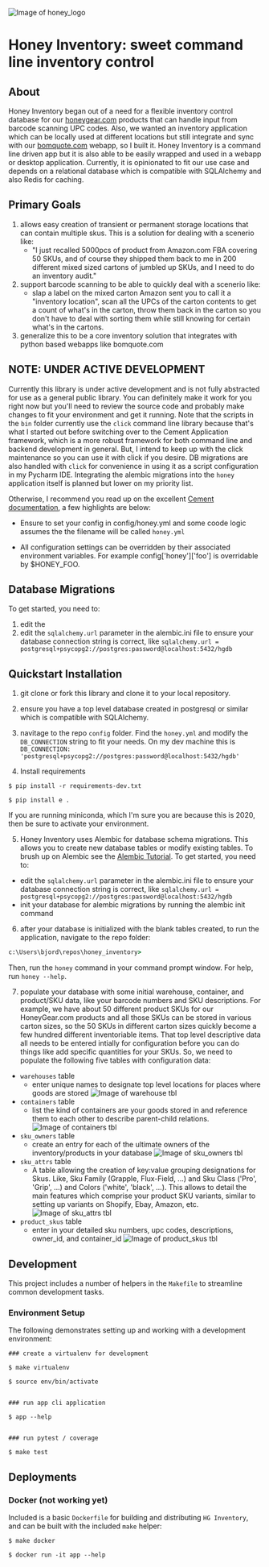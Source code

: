 ![Image of honey_logo](https://github.com/bomquote/honey_inventory/blob/master/images/honey_img.png?raw=true)

# Honey Inventory: sweet command line inventory control

## About

Honey Inventory began out of a need for a flexible inventory control database for our [honeygear.com](https://www.honeygear.com) products that can 
handle input from barcode scanning UPC codes. Also, we wanted an inventory application which 
can be locally used at different locations but still integrate and sync with our 
[bomquote.com](https://www.bomquote.com) webapp, so I built it. Honey Inventory is a command line 
driven app but it is also able to be easily wrapped and used in a webapp or desktop application. 
Currently, it is opinionated to fit our use case and depends on a relational database which is compatible
with SQLAlchemy and also Redis for caching. 

## Primary Goals
1. allows easy creation of transient or permanent storage locations that can contain multiple skus. This is a solution
 for dealing with a scenerio like:
   - "I just recalled 5000pcs of product from Amazon.com FBA covering 50 SKUs, and of course they shipped 
 them back to me in 200 different mixed sized cartons of jumbled up SKUs, and I need to do an inventory audit."
2. support barcode scanning to be able to quickly deal with a scenerio like:
   - slap a label on the mixed carton Amazon sent you to call it a "inventory location", scan all the UPCs of the carton
    contents to get a count of what's in the carton, throw them back in the carton so you don't have to deal with sorting 
    them while still knowing for certain what's in the cartons. 
3. generalize this to be a core inventory solution that integrates with python based webapps like bomquote.com 

## NOTE: UNDER ACTIVE DEVELOPMENT

Currently this library is under active development and is not fully abstracted 
for use as a general public library. You can definitely make it work for you 
right now but you'll need to review the source code and probably make changes to 
fit your environment and get it running. Note that the scripts in the `bin` folder 
currently use the `click` command line library because that's what I started out 
before switching over to the Cement Application framework, which is a more robust 
framework for both command line and backend development in general. But, I intend to 
keep up with the click maintenance so you can use it with click if you desire. DB migrations 
are also handled with `click` for convenience in using it as a script configuration in 
my Pycharm IDE. Integrating the alembic migrations into the `honey` application itself is 
planned but lower on my priority list.

Otherwise, I recommend you read up on the excellent 
[Cement documentation](https://docs.builtoncement.com/getting-started/framework-overview),
a few highlights are below:

- Ensure to set your config in config/honey.yml and some coode logic assumes the 
the filename will be called `honey.yml`

- All configuration settings can be overridden by their associated environment variables. 
For example config['honey']['foo'] is overridable by $HONEY_FOO.

## Database Migrations


To get started, you need to:
1. edit the 
1. edit the `sqlalchemy.url` parameter in the alembic.ini file to ensure your database connection string is correct, 
like `sqlalchemy.url = postgresql+psycopg2://postgres:password@localhost:5432/hgdb`

## Quickstart Installation

1. git clone or fork this library and clone it to your local repository.

2. ensure you have a top level database created in postgresql or similar which is compatible with SQLAlchemy.


3. navitage to the repo `config` folder.  Find the `honey.yml` and modify the `DB_CONNECTION` string to fit your needs. 
On my dev machine this is `DB_CONNECTION: 'postgresql+psycopg2://postgres:password@localhost:5432/hgdb'`


4. Install requirements
```
$ pip install -r requirements-dev.txt

$ pip install e .
```

If you are running miniconda, which I'm sure you are because this is 2020, then be sure to activate your environment.

5. Honey Inventory uses Alembic for database schema migrations. This allows you to create new database tables or modify 
existing tables. To brush up on Alembic see the 
[Alembic Tutorial](https://alembic.sqlalchemy.org/en/latest/tutorial.html). 
To get started, you need to:
- edit the `sqlalchemy.url` parameter in the alembic.ini file to ensure your database connection string is correct, 
like `sqlalchemy.url = postgresql+psycopg2://postgres:password@localhost:5432/hgdb`
- init your database for alembic migrations by running the alembic init command

6. after your database is initialized with the blank tables created, to run the application, navigate to the repo folder:

```cmd
c:\Users\bjord\repos\honey_inventory>
```

Then, run the `honey` command in your command prompt window.  For help, run `honey --help`.

7. populate your database with some initial warehouse, container, and product/SKU data, like your barcode numbers and 
SKU descriptions.  For example, we have about 50 different product SKUs for our HoneyGear.com products and all those SKUs 
can be stored in various carton sizes, so the 50 SKUs in different carton sizes quickly become a few hundred different 
inventoriable items. That top level descriptive data all needs to be entered intially for configuration before you can 
do things like add specific quantities for your SKUs. So, we need to populate the following five tables with 
configuration data:
- `warehouses` table
  - enter unique names to designate top level locations for places where goods are stored
  ![Image of warehouse tbl](https://github.com/bomquote/honey_inventory/blob/master/images/warehouses_tbl.png?raw=true)
- `containers` table
  - list the kind of containers are your goods stored in and reference them to each other to describe parent-child relations. 
  ![Image of containers tbl](https://github.com/bomquote/honey_inventory/blob/master/images/container_tbl.png?raw=true)
- `sku_owners` table
  - create an entry for each of the ultimate owners of the inventory/products in your database
  ![Image of sku_owners tbl](https://github.com/bomquote/honey_inventory/blob/master/images/sku_owners_tbl.png?raw=true)
- `sku_attrs` table
  - A table allowing the creation of key:value grouping designations for Skus.
    Like, Sku Family (Grapple, Flux-Field, ...) and Sku Class ('Pro', 'Grip', ...) and Colors ('white', 'black', ...).
    This allows to detail the main features which comprise your product SKU variants, similar to setting up variants 
    on Shopify, Ebay, Amazon, etc.
  ![Image of sku_attrs tbl](https://github.com/bomquote/honey_inventory/blob/master/images/sku_attrs_tbl.png?raw=true)
- `product_skus` table
  - enter in your detailed sku numbers, upc codes, descriptions, owner_id, and container_id
  ![Image of product_skus tbl](https://github.com/bomquote/honey_inventory/blob/master/images/product_skus_tbl.png?raw=true)



## Development

This project includes a number of helpers in the `Makefile` to streamline common development tasks.

### Environment Setup

The following demonstrates setting up and working with a development environment:

```
### create a virtualenv for development

$ make virtualenv

$ source env/bin/activate


### run app cli application

$ app --help


### run pytest / coverage

$ make test
```



## Deployments

### Docker  (not working yet)

Included is a basic `Dockerfile` for building and distributing `HG Inventory`,
and can be built with the included `make` helper:

```
$ make docker

$ docker run -it app --help
```
